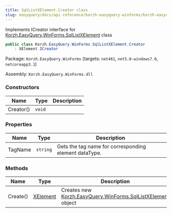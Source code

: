 ```yaml
---
title: SqlListXElement.Creator class
slug: easyquery/docs/api-reference/korzh-easyquery-winforms/korzh-easyquery-winforms-namespace/sqllistxelement-creator-class
---
```



Implements ICreator interface for [Korzh.EasyQuery.WinForms.SqlListXElement](/api-reference/korzh-easyquery-winforms/korzh-easyquery-winforms-namespace/sqllistxelement-class) class
```csharp
public class Korzh.EasyQuery.WinForms.SqlListXElement.Creator
    : XElement.ICreator

```
Package: `Korzh.EasyQuery.WinForms` (targets: `net461`, `net5.0-windows7.0`, `netcoreapp3.1`)

Assembly: `Korzh.EasyQuery.WinForms.dll`

### Constructors

| Name | Type | Description | 
| --- | --- | --- | 
| Creator() | `void` |  | 


### Properties

| Name | Type | Description | 
| --- | --- | --- | 
| TagName | `string` | Gets the tag name for corresponding element dataType. | 


### Methods

| Name | Type | Description | 
| --- | --- | --- | 
| Create() | [XElement](/api-reference/korzh-easyquery-winforms/korzh-easyquery-winforms-namespace/xelement-class) | Creates new [Korzh.EasyQuery.WinForms.SqlListXElement](/api-reference/korzh-easyquery-winforms/korzh-easyquery-winforms-namespace/sqllistxelement-class) object |